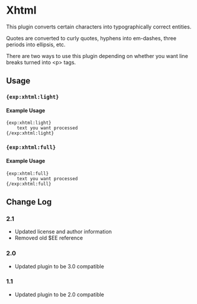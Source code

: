 # Xhtml

This plugin converts certain characters into typographically correct entities.

Quotes are converted to curly quotes, hyphens into em-dashes, three periods into ellipsis, etc.

There are two ways to use this plugin depending on whether you want line breaks turned into &lt;p&gt; tags.

## Usage

### `{exp:xhtml:light}`

#### Example Usage

```
{exp:xhtml:light}
	text you want processed
{/exp:xhtml:light}
```

### `{exp:xhtml:full}`

#### Example Usage

```
{exp:xhtml:full}
	text you want processed
{/exp:xhtml:full}
```

## Change Log

### 2.1

- Updated license and author information
- Removed old $EE reference

### 2.0

- Updated plugin to be 3.0 compatible

### 1.1

- Updated plugin to be 2.0 compatible
